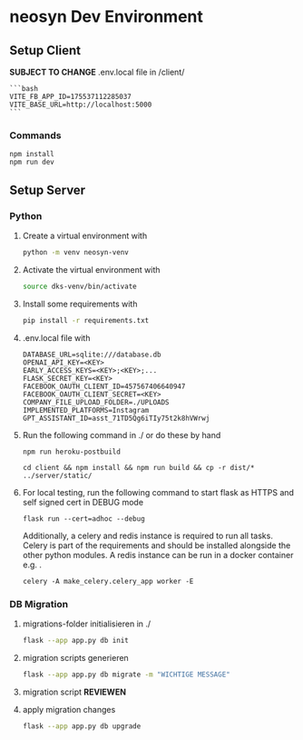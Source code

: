 # neosyn Dev Environment

## Setup Client
**SUBJECT TO CHANGE**
.env.local file in /client/

    ```bash
    VITE_FB_APP_ID=175537112285037
    VITE_BASE_URL=http://localhost:5000
    ```
### Commands

    npm install
    npm run dev

## Setup Server

### Python

1. Create a virtual environment with
    ```bash
    python -m venv neosyn-venv
    ```

2. Activate the virtual environment with
    ```bash
    source dks-venv/bin/activate
    ```

3. Install some requirements with
    ```bash
    pip install -r requirements.txt
    ```

4. .env.local file with 
    ```
    DATABASE_URL=sqlite:///database.db
    OPENAI_API_KEY=<KEY>
    EARLY_ACCESS_KEYS=<KEY>;<KEY>;...
    FLASK_SECRET_KEY=<KEY>
    FACEBOOK_OAUTH_CLIENT_ID=457567406640947
    FACEBOOK_OAUTH_CLIENT_SECRET=<KEY>
    COMPANY_FILE_UPLOAD_FOLDER=./UPLOADS
    IMPLEMENTED_PLATFORMS=Instagram
    GPT_ASSISTANT_ID=asst_71TD5Qg6iTIy75t2k8hVWrwj
    ```

5. Run the following command in ./ or do these by hand
    ```
    npm run heroku-postbuild
    ```
    ```
    cd client && npm install && npm run build && cp -r dist/* ../server/static/
    ```


6. For local testing, run the following command to start flask as HTTPS and self signed cert in DEBUG mode
    ```
    flask run --cert=adhoc --debug
    ```
    Additionally, a celery and redis instance is required to run all tasks. Celery is part of the requirements and should be installed alongside the other python modules. A redis instance can be run in a docker container e.g. .
    ```
    celery -A make_celery.celery_app worker -E
    ```

### DB Migration

1. migrations-folder initialisieren in ./
    ```bash
    flask --app app.py db init
    ```

2. migration scripts generieren
    ```bash
    flask --app app.py db migrate -m "WICHTIGE MESSAGE"
    ```

3. migration script **REVIEWEN**

4. apply migration changes
    ```bash
    flask --app app.py db upgrade
    ```